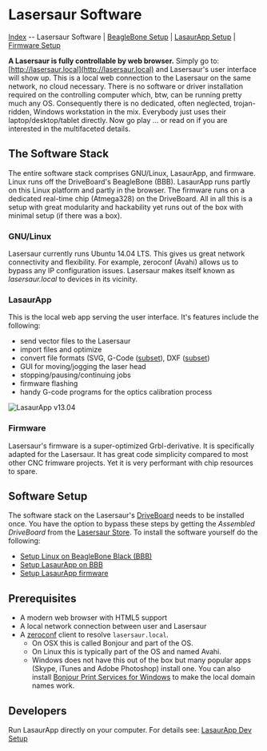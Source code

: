 
Lasersaur Software
==================

[Index](index.md) -- Lasersaur Software | [BeagleBone Setup](bbb_setup.md) | [LasaurApp Setup](lasaurapp_setup.md) | [Firmware Setup](firmware_setup.md)

**A Lasersaur is fully controllable by web browser.** Simply go to: [http://lasersaur.local](http://lasersaur.local) and Lasersaur's user interface will show up. This is a local web connection to the Lasersaur on the same network, no cloud necessary. There is no software or driver installation required on the controlling computer which, btw, can be running pretty much any OS. Consequently there is no dedicated, often neglected, trojan-ridden, Windows workstation in the mix. Everybody just uses their laptop/desktop/tablet directly. Now go play ... or read on if you are interested in the multifaceted details.


The Software Stack
------------------

The entire software stack comprises GNU/Linux, LasaurApp, and firmware. Linux runs off the DriveBoard's BeagleBone (BBB). LasaurApp runs partly on this Linux platform and partly in the browser. The firmware runs on a dedicated real-time chip (Atmega328) on the DriveBoard. All in all this is a setup with great modularity and hackability yet runs out of the box with minimal setup (if there was a box).

### GNU/Linux

Lasersaur currently runs Ubuntu 14.04 LTS. This gives us great network connectivity and flexibility. For example, zeroconf (Avahi) allows us to bypass any IP configuration issues. Lasersaur makes itself known as *lasersaur.local* to devices in its vicinity.


### LasaurApp

This is the local web app serving the user interface. It's features include the following:

- send vector files to the Lasersaur
- import files and optimize
- convert file formats (SVG, G-Code ([subset](gcode.md)), DXF ([subset](dxf_import.md))
- GUI for moving/jogging the laser head
- stopping/pausing/continuing jobs
- firmware flashing
- handy G-code programs for the optics calibration process

![LasaurApp v13.04](http://farm9.staticflickr.com/8101/8645800331_8c4350fd2c_z.jpg)


### Firmware

Lasersaur's firmware is a super-optimized Grbl-derivative. It is specifically adapted for the Lasersaur. It has great code simplicity compared to most other CNC frimware projects. Yet it is very performant with chip resources to spare.


Software Setup
--------------

The software stack on the Lasersaur's [DriveBoard](driveboard.md) needs to be installed once. You have the option to bypass these steps by getting the *Assembled DriveBoard* from the [Lasersaur Store](http://store.lasersaur.com/). To install the software yourself do the following:

- [Setup Linux on BeagleBone Black (BBB)](bbb_setup.md)
- [Setup LasaurApp on BBB](lasaurapp_setup.md)
- [Setup LasaurApp firmware](firmware_setup.md)


Prerequisites
-------------

- A modern web browser with HTML5 support
- A local network connection between user and Lasersaur
- A [zeroconf](https://en.wikipedia.org/wiki/Zero-configuration_networking) client to resolve `lasersaur.local`.
  - On OSX this is called Bonjour and part of the OS.
  - On Linux this is typically part of the OS and named Avahi.
  - Windows does not have this out of the box but many popular apps (Skype, iTunes and Adobe Photoshop) install one. You can also install [Bonjour Print Services for Windows](http://support.apple.com/kb/DL999) to make the local domain names work.


Developers
----------

Run LasaurApp directly on your computer. For details see: [LasaurApp Dev Setup](dev_setup.md)
